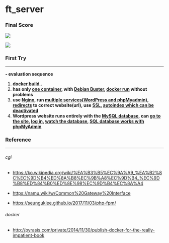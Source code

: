 # ft_server

### Final Score

![](\images\ft_server_finale.png)

![](\images\ft_server_score.png)

### First Try

<hr />

**\- evaluation sequence**

1. **<u>docker build .</u>**
2. **has only <u>one container</u>, with <u>Debian Buster</u>, <u>docker run</u> without problems**
3. **use <u>Nginx</u>, run <u>multiple services</u>(<u>WordPress and phpMyadmin</u>), <u>redirects</u> to correct website(url), use <u>SSL</u>, <u>autoindex which can be deactivated</u>**
4. **Wordpress website runs entirely with the <u>MySQL database</u>, can <u>go to the site</u>, <u>log in</u>, <u>watch the database</u>, <u>SQL database works with phpMyAdmin</u>**

### Reference

<hr />

###### cgi

* https://ko.wikipedia.org/wiki/%EA%B3%B5%EC%9A%A9_%EA%B2%8C%EC%9D%B4%ED%8A%B8%EC%9B%A8%EC%9D%B4_%EC%9D%B8%ED%84%B0%ED%8E%98%EC%9D%B4%EC%8A%A4

* https://namu.wiki/w/Common%20Gateway%20Interface
* https://seunguklee.github.io/2017/11/03/php-fpm/

###### docker

* http://pyrasis.com/private/2014/11/30/publish-docker-for-the-really-impatient-book
